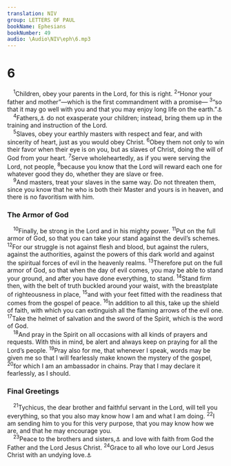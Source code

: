 ```yaml
---
translation: NIV
group: LETTERS OF PAUL
bookName: Ephesians 
bookNumber: 49
audio: \Audio\NIV\eph\6.mp3
---
```


<div class="title"><h1>6</h1></div>
<span class="verse eph_6_1"> <sup>1</sup>Children, obey your parents in the Lord, for this is right. </span>
<span class="verse eph_6_2"><sup>2</sup>“Honor your father and mother”—which is the first commandment with a promise— </span>
<span class="verse eph_6_3"><sup>3</sup>“so that it may go well with you and that you may enjoy long life on the earth.”<a data-toggle="tooltip" data-placement="bottom" title="Deut. 5:16">⚓</a><br/></span>
<span class="verse eph_6_4"> <sup>4</sup>Fathers,<a data-toggle="tooltip" data-placement="bottom" title="Or Parents">⚓</a> do not exasperate your children; instead, bring them up in the training and instruction of the Lord. <br/></span>
<span class="verse eph_6_5"> <sup>5</sup>Slaves, obey your earthly masters with respect and fear, and with sincerity of heart, just as you would obey Christ. </span>
<span class="verse eph_6_6"><sup>6</sup>Obey them not only to win their favor when their eye is on you, but as slaves of Christ, doing the will of God from your heart. </span>
<span class="verse eph_6_7"><sup>7</sup>Serve wholeheartedly, as if you were serving the Lord, not people, </span>
<span class="verse eph_6_8"><sup>8</sup>because you know that the Lord will reward each one for whatever good they do, whether they are slave or free. <br/></span>
<span class="verse eph_6_9"> <sup>9</sup>And masters, treat your slaves in the same way. Do not threaten them, since you know that he who is both their Master and yours is in heaven, and there is no favoritism with him. <br/></span>
<div class="title"><h3>The Armor of God </h3></div>
<span class="verse eph_6_10"> <sup>10</sup>Finally, be strong in the Lord and in his mighty power. </span>
<span class="verse eph_6_11"><sup>11</sup>Put on the full armor of God, so that you can take your stand against the devil’s schemes. </span>
<span class="verse eph_6_12"><sup>12</sup>For our struggle is not against flesh and blood, but against the rulers, against the authorities, against the powers of this dark world and against the spiritual forces of evil in the heavenly realms. </span>
<span class="verse eph_6_13"><sup>13</sup>Therefore put on the full armor of God, so that when the day of evil comes, you may be able to stand your ground, and after you have done everything, to stand. </span>
<span class="verse eph_6_14"><sup>14</sup>Stand firm then, with the belt of truth buckled around your waist, with the breastplate of righteousness in place, </span>
<span class="verse eph_6_15"><sup>15</sup>and with your feet fitted with the readiness that comes from the gospel of peace. </span>
<span class="verse eph_6_16"><sup>16</sup>In addition to all this, take up the shield of faith, with which you can extinguish all the flaming arrows of the evil one. </span>
<span class="verse eph_6_17"><sup>17</sup>Take the helmet of salvation and the sword of the Spirit, which is the word of God. <br/></span>
<span class="verse eph_6_18"> <sup>18</sup>And pray in the Spirit on all occasions with all kinds of prayers and requests. With this in mind, be alert and always keep on praying for all the Lord’s people. </span>
<span class="verse eph_6_19"><sup>19</sup>Pray also for me, that whenever I speak, words may be given me so that I will fearlessly make known the mystery of the gospel, </span>
<span class="verse eph_6_20"><sup>20</sup>for which I am an ambassador in chains. Pray that I may declare it fearlessly, as I should. <br/></span>
<div class="title"><h3>Final Greetings </h3></div>
<span class="verse eph_6_21"> <sup>21</sup>Tychicus, the dear brother and faithful servant in the Lord, will tell you everything, so that you also may know how I am and what I am doing. </span>
<span class="verse eph_6_22"><sup>22</sup>I am sending him to you for this very purpose, that you may know how we are, and that he may encourage you. <br/></span>
<span class="verse eph_6_23"> <sup>23</sup>Peace to the brothers and sisters,<a data-toggle="tooltip" data-placement="bottom" title="The Greek word for brothers and sisters (adelphoi ) refers here to believers, both men and women, as part of God’s family.">⚓</a> and love with faith from God the Father and the Lord Jesus Christ. </span>
<span class="verse eph_6_24"><sup>24</sup>Grace to all who love our Lord Jesus Christ with an undying love.<a data-toggle="tooltip" data-placement="bottom" title="Or Grace and immortality to all who love our Lord Jesus Christ.">⚓</a><br/></span>
